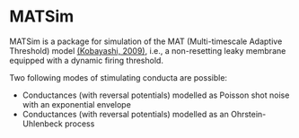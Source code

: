 # MATSim

MATSim is a package for simulation of the MAT (Multi-timescale Adaptive Threshold) model [(Kobayashi, 2009)][mat link], i.e., a non-resetting leaky membrane equipped with a dynamic firing threshold.

Two following modes of stimulating conducta are possible:
* Conductances (with reversal potentials) modelled as Poisson shot noise with an exponential envelope
* Conductances (with reversal potentials) modelled as an Ohrstein-Uhlenbeck process

[mat link]: https://www.ncbi.nlm.nih.gov/pmc/articles/PMC2722979/